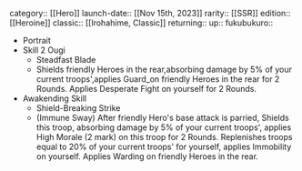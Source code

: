 category:: [[Hero]]
launch-date:: [[Nov 15th, 2023]] 
rarity:: [[SSR]]
edition:: [[Heroine]]
classic:: [[Irohahime, Classic]] 
returning:: 
up:: 
fukubukuro::

- Portrait
- Skill 2 Ougi
	- Steadfast Blade
	- Shields friendly Heroes in the rear,absorbing damage by 5% of your current troops',applies Guard_on friendly Heroes in the rear for 2 Rounds. Applies Desperate Fight on yourself for 2 Rounds.
- Awakending Skill
	- Shield-Breaking Strike
	- (Immune Sway) After friendly Hero's base attack is parried, Shields this troop, absorbing damage by 5% of your current troops', applies High Morale (2 mark) on this troop for 2 Rounds. Replenishes troops equal to 20% of your current troops' for yourself, applies Immobility on yourself. Applies Warding on friendly Heroes in the rear.